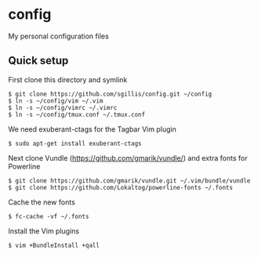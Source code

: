 config
======

My personal configuration files

Quick setup
-----------

First clone this directory and symlink
    
    $ git clone https://github.com/sgillis/config.git ~/config
    $ ln -s ~/config/vim ~/.vim
    $ ln -s ~/config/vimrc ~/.vimrc
    $ ln -s ~/config/tmux.conf ~/.tmux.conf

We need exuberant-ctags for the Tagbar Vim plugin

    $ sudo apt-get install exuberant-ctags

Next clone Vundle (https://github.com/gmarik/vundle/) and extra fonts for Powerline
    
    $ git clone https://github.com/gmarik/vundle.git ~/.vim/bundle/vundle
    $ git clone https://github.com/Lokaltog/powerline-fonts ~/.fonts

Cache the new fonts

    $ fc-cache -vf ~/.fonts

Install the Vim plugins
    
    $ vim +BundleInstall +qall
